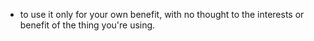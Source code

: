 - to use it only for your own benefit, with no thought to the interests or benefit of the thing you're using.